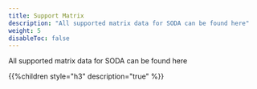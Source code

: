 ```yaml
---
title: Support Matrix
description: "All supported matrix data for SODA can be found here"
weight: 5
disableToc: false
---
```


All supported matrix data for SODA can be found here

{{%children style="h3" description="true" %}}